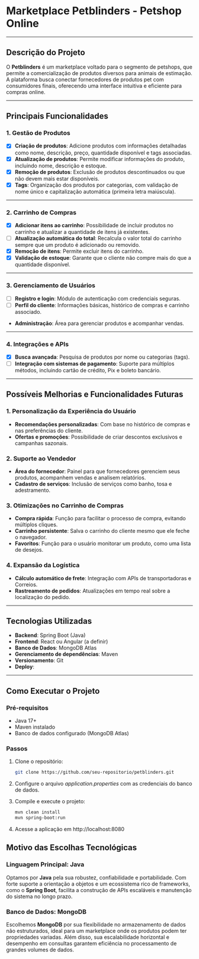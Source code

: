 # Marketplace Petblinders - Petshop Online

---

## **Descrição do Projeto**
O **Petblinders** é um marketplace voltado para o segmento de petshops, que permite a comercialização de produtos diversos para animais de estimação. A plataforma busca conectar fornecedores de produtos pet com consumidores finais, oferecendo uma interface intuitiva e eficiente para compras online.

---

## **Principais Funcionalidades**

### **1. Gestão de Produtos**
- [X] **Criação de produtos**: Adicione produtos com informações detalhadas como nome, descrição, preço, quantidade disponível e tags associadas.
- [X] **Atualização de produtos**: Permite modificar informações do produto, incluindo nome, descrição e estoque.
- [X] **Remoção de produtos**: Exclusão de produtos descontinuados ou que não devem mais estar disponíveis.
- [X] **Tags**: Organização dos produtos por categorias, com validação de nome único e capitalização automática (primeira letra maiúscula).

---

### **2. Carrinho de Compras**
- [X] **Adicionar itens ao carrinho**: Possibilidade de incluir produtos no carrinho e atualizar a quantidade de itens já existentes.
- [ ] **Atualização automática do total**: Recalcula o valor total do carrinho sempre que um produto é adicionado ou removido.
- [X] **Remoção de itens**: Permite excluir itens do carrinho.
- [X] **Validação de estoque**: Garante que o cliente não compre mais do que a quantidade disponível.

---

### **3. Gerenciamento de Usuários**
- [ ] **Registro e login**: Módulo de autenticação com credenciais seguras.
- [ ] **Perfil do cliente**: Informações básicas, histórico de compras e carrinho associado.
- **Administração**: Área para gerenciar produtos e acompanhar vendas.

---

### **4. Integrações e APIs**
- [X] **Busca avançada**: Pesquisa de produtos por nome ou categorias (tags).
- [ ]  **Integração com sistemas de pagamento**: Suporte para múltiplos métodos, incluindo cartão de crédito, Pix e boleto bancário.

---

## **Possíveis Melhorias e Funcionalidades Futuras**

### **1. Personalização da Experiência do Usuário**
- **Recomendações personalizadas**: Com base no histórico de compras e nas preferências do cliente.
- **Ofertas e promoções**: Possibilidade de criar descontos exclusivos e campanhas sazonais.

### **2. Suporte ao Vendedor**
- **Área do fornecedor**: Painel para que fornecedores gerenciem seus produtos, acompanhem vendas e analisem relatórios.
- **Cadastro de serviços**: Inclusão de serviços como banho, tosa e adestramento.

### **3. Otimizações no Carrinho de Compras**
- **Compra rápida**: Função para facilitar o processo de compra, evitando múltiplos cliques.
- **Carrinho persistente**: Salva o carrinho do cliente mesmo que ele feche o navegador.
- **Favoritos**: Função para o usuário monitorar um produto, como uma lista de desejos.

### **4. Expansão da Logística**
- **Cálculo automático de frete**: Integração com APIs de transportadoras e Correios.
- **Rastreamento de pedidos**: Atualizações em tempo real sobre a localização do pedido.

---

## **Tecnologias Utilizadas**
- **Backend**: Spring Boot (Java)
- **Frontend**: React ou Angular (a definir)
- **Banco de Dados**: MongoDB Atlas
- **Gerenciamento de dependências**: Maven
- **Versionamento**: Git
- **Deploy**: 

---

## **Como Executar o Projeto**

### **Pré-requisitos**
- Java 17+
- Maven instalado
- Banco de dados configurado (MongoDB Atlas)

### **Passos**
1. Clone o repositório:
   ```bash
   git clone https://github.com/seu-repositorio/petblinders.git

2. Configure o arquivo *application.properties* com as credenciais do banco de dados.

3. Compile e execute o projeto:
   ```bash
   mvn clean install
   mvn spring-boot:run

4. Acesse a aplicação em http://localhost:8080

## Motivo das Escolhas Tecnológicas

### Linguagem Principal: Java
Optamos por **Java** pela sua robustez, confiabilidade e portabilidade. Com forte suporte a orientação a objetos e um ecossistema rico de frameworks, como o **Spring Boot**, facilita a construção de APIs escaláveis e manutenção do sistema no longo prazo.

### Banco de Dados: MongoDB
Escolhemos **MongoDB** por sua flexibilidade no armazenamento de dados não estruturados, ideal para um marketplace onde os produtos podem ter propriedades variadas. Além disso, sua escalabilidade horizontal e desempenho em consultas garantem eficiência no processamento de grandes volumes de dados.